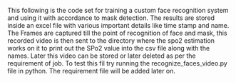 This following is the code set for training a custom face recognition system and using it with accordance to mask detection. The results are stored inside an excel file with various important details like time stamp and name.
The Frames are captured till the point of recognition of face and mask, this recorded video is then sent to the directory where the spo2 estimation
works on it to print out the SPo2 value into the csv file along with the names. Later this video can be stored or later deleted as per the requirement of job. To test this
fil try running the recognize_faces_video.py file in python. The requirement file will be added later on.
